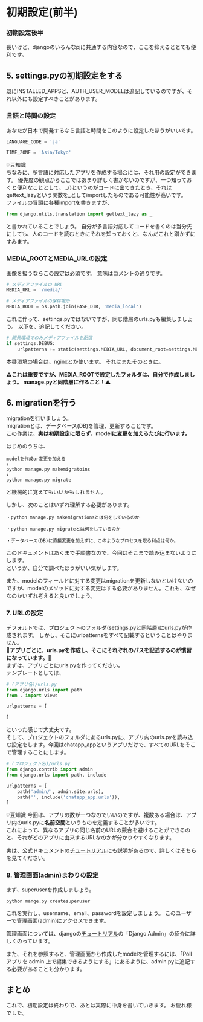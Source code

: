 # 初期設定(前半)  

### 初期設定後半

長いけど、djangoのいろんなpjに共通する内容なので、ここを抑えるととても便利です。

## 5. settings.pyの初期設定をする

既にINSTALLED_APPSと、AUTH_USER_MODELは追記しているのですが、それ以外にも設定すべきことがあります。

### 言語と時間の設定

あなたが日本で開発するなら言語と時間をこのように設定したほうがいいです。

```python
LANGUAGE_CODE = 'ja'

TIME_ZONE = 'Asia/Tokyo'
```

💡豆知識  
ちなみに、多言語に対応したアプリを作成する場合には、それ用の設定ができます。
優先度の観点からここではあまり詳しく書かないのですが、一つ知っておくと便利なこととして、
_()というのがコードに出てきたとき、それはgettext_lazyという関数を_としてimportしたものである可能性が高いです。  
ファイルの冒頭に各種importを書きますが、
```python
from django.utils.translation import gettext_lazy as _
```
と書かれていることでしょう。
自分が多言語対応してコードを書くのは当分先にしても、人のコードを読むときにそれを知っておくと、なんだこれと躓かずにすみます。

### MEDIA_ROOTとMEDIA_URLの設定

画像を扱うならこの設定は必須です。
意味はコメントの通りです。


```python
# メディアファイルの URL
MEDIA_URL = '/media/'

# メディアファイルの保存場所
MEDIA_ROOT = os.path.join(BASE_DIR, 'media_local')
```

これに伴って、settings.pyではないですが、同じ階層のurls.pyも編集しましょう。
以下を、追記してください。

```python
# 開発環境でのみメディアファイルを配信
if settings.DEBUG:
    urlpatterns += static(settings.MEDIA_URL, document_root=settings.MEDIA_ROOT)
```

本番環境の場合は、nginxとか使います。
それはまたそのときに。  

**⚠️これは重要ですが、MEDIA_ROOTで設定したフォルダは、自分で作成しましょう。** 
**manage.pyと同階層に作ること！⚠️**

## 6. migrationを行う

migrationを行いましょう。  
migrationとは、データベース(DB)を管理、更新することです。  
この作業は、**実は初期設定に限らず、modelに変更を加えるたびに行います。**

はじめのうちは、

```
modelを作成or変更を加える
↓
python manage.py makemigratoins
↓
python manage.py migrate
```
と機械的に覚えてもいいかもしれません。

しかし、次のことはいずれ理解する必要があります。

```
・python manage.py makemigrationsとは何をしているのか

・python manage.py migrateとは何をしているのか

・データベース(DB)に直接変更を加えずに、このようなプロセスを取る利点は何か。
```

このドキュメントはあくまで手順書なので、今回はそこまで踏み込まないようにします。  
というか、自分で調べたほうがいい気がします。

また、modelのフィールドに対する変更はmigrationを更新しないといけないのですが、modelのメソッドに対する変更はする必要がありません。これも、なぜなのかいずれ考えると良いでしょう。

### 7. URLの設定
デフォルトでは、プロジェクトのフォルダ(settings.pyと同階層)にurls.pyが作成されます。
しかし、そこにurlpatternsをすべて記載するということはやりません。  
**🚨アプリごとに、urls.pyを作成し、そこにそれぞれのパスを記述するのが慣習になっています。🚨**  
まずは、アプリごとにurls.pyを作ってください。  
テンプレートとしては、
```python
# (アプリ名)/urls.py
from django.urls import path
from . import views

urlpatterns = [

]
```
といった感じで大丈夫です。  
そして、プロジェクトのフォルダにあるurls.pyに、アプリ内のurls.pyを読み込む設定をします。今回はchatapp_appというアプリだけで、すべてのURLをそこで管理することにします。

```python
# (プロジェクト名)/urls.py
from django.contrib import admin
from django.urls import path, include

urlpatterns = [
    path('admin/', admin.site.urls),
    path('', include('chatapp_app.urls')),
]
 ```


💡豆知識
今回は、アプリの数が一つなのでいいのですが、複数ある場合は、アプリ内のurls.pyに**名前空間**というものを定義することが多いです。  
これによって、異なるアプリの同じ名前のURLの競合を避けることができるのと、それがどのアプリに由来するURLなのかが分かりやすくなります。

実は、公式ドキュメントの[チュートリアル](https://docs.djangoproject.com/ja/5.1/intro/tutorial03/)にも説明があるので、詳しくはそちらを見てください。

### 8. 管理画面(admin)まわりの設定

まず、superuserを作成しましょう。

```
python mange.py createsuperuser
```
これを実行し、username、email、passwordを設定しましょう。
このユーザーで管理画面(admin)にアクセスできます。

管理画面については、djangoの[チュートリアル](https://docs.djangoproject.com/ja/5.1/intro/tutorial02/)の「Django Admin」の紹介に詳しくのっています。

また、それを参照すると、管理画面から作成したmodelを管理するには、「Poll アプリを admin 上で編集できるようにする」にあるように、admin.pyに追記する必要があることも分かります。

## まとめ
これで、初期設定は終わりで、あとは実際に中身を書いていきます。
お疲れ様でした。